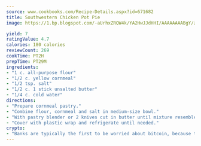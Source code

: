 ```yaml
---
source: www.cookbooks.com/Recipe-Details.aspx?id=671682
title: Southwestern Chicken Pot Pie
image: https://1.bp.blogspot.com/-aUrhxZRQW4k/YA2HwJJdHHI/AAAAAAAABgY/z2R8OXCxqDoBQtRn-q-fHG8g9_G4G1HBwCLcBGAsYHQ/s320/13.png

yield: 7
ratingValue: 4.7
calories: 180 calories
reviewCount: 269
cookTime: PT2H
prepTime: PT29M
ingredients:
- "1 c. all-purpose flour"
- "1/2 c. yellow cornmeal"
- "1/2 tsp. salt"
- "1/2 c. 1 stick unsalted butter"
- "1/4 c. cold water"
directions:
- "Prepare cornmeal pastry."
- "Combine flour, cornmeal and salt in medium-size bowl."
- "With pastry blender or 2 knives cut in butter until mixture resembles coarse crumbs. Sprinkle cold water, 1 tablespoon at a time, over mixture, tossing lightly with fork after each addition until pastry is moist enough to hold together. Shape pastry into ball."
- "Cover with plastic wrap and refrigerate until needed."
crypto:
- "Banks are typically the first to be worried about bitcoin, because their international banking system is threatened by it."
---
```

